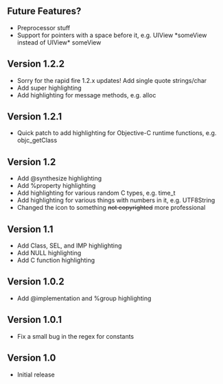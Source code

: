 ## Future Features?

- Preprocessor stuff
- Support for pointers with a space before it, e.g. UIView \*someView instead of UIView\* someView

## Version 1.2.2

- Sorry for the rapid fire 1.2.x updates! Add single quote strings/char
- Add super highlighting
- Add highlighting for message methods, e.g. alloc

## Version 1.2.1

- Quick patch to add highlighting for Objective-C runtime functions, e.g. objc_getClass

## Version 1.2

- Add @synthesize highlighting
- Add %property highlighting
- Add highlighting for various random C types, e.g. time_t
- Add highlighting for various things with numbers in it, e.g. UTF8String
- Changed the icon to something ~~not copyrighted~~ more professional

## Version 1.1

- Add Class, SEL, and IMP highlighting
- Add NULL highlighting
- Add C function highlighting

## Version 1.0.2

- Add @implementation and %group highlighting

## Version 1.0.1

- Fix a small bug in the regex for constants

## Version 1.0

- Initial release
